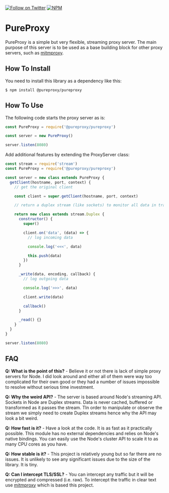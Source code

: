 [![Follow on Twitter](https://img.shields.io/twitter/follow/pdp.svg?logo=twitter)](https://twitter.com/pdp)
[![NPM](https://img.shields.io/npm/v/@pureproxy/pureproxy.svg)](https://www.npmjs.com/package/@pureproxy/pureproxy)

# PureProxy

PureProxy is a simple but very flexible, streaming proxy server. The main purpose of this server is to be used as a base building block for other proxy servers, such as [mitmproxy](https://github.com/pureproxy/mitmproxy).

## How To Install

You need to install this library as a dependency like this:

```
$ npm install @pureproxy/pureproxy
```

## How To Use

The following code starts the proxy server as is:

```javascript
const PureProxy = require('@pureproxy/pureproxy')

const server = new PureProxy()

server.listen(8080)
```

Add additional features by extending the ProxyServer class:

```javascript
const stream = require('stream')
const PureProxy = require('@pureproxy/pureproxy')

const server = new class extends PureProxy {
  getClient(hostname, port, context) {
    // get the original client

    const client = super.getClient(hostname, port, context)

    // return a duplex stream (like sockets) to monitor all data in transit

    return new class extends stream.Duplex {
      constructor() {
        super()

        client.on('data', (data) => {
          // log incoming data

          console.log('<<<', data)

          this.push(data)
        })
      }

      _write(data, encoding, callback) {
        // log outgoing data

        console.log('>>>', data)

        client.write(data)

        callback()
      }

      _read() {}
    }
  }
}

server.listen(8080)
```

## FAQ

**Q: What is the point of this?** - Believe it or not there is lack of simple proxy servers for Node. I did look around and either all of them were way too complicated for their own good or they had a number of issues impossible to resolve without serious time investment.

**Q: Why the weird API?** - The server is based around Node's streaming API. Sockets in Node are Duplex streams. Data is never cached, buffered or transformed as it passes the stream. TIn order to manipulate or observe the stream we simply need to create Duplex streams hence why the API may look a bit weird.

**Q: How fast is it?** - Have a look at the code. It is as fast as it practically possible. This module has no external dependencies and relies on Node's native bindings. You can easily use the Node's cluster API to scale it to as many CPU cores as you have.

**Q: How stable is it?** - This project is relatively young but so far there are no issues. It is unlikely to see any significant issues due to the size of the library. It is tiny.

**Q: Can I intercept TLS/SSL?** - You can intercept any traffic but it will be encrypted and compressed (i.e. raw). To intercept the traffic in clear text use [mitmproxy](https://github.com/pureproxy/mitmproxy) which is based this project.

